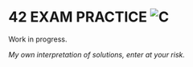 # 42 EXAM PRACTICE ![C](https://img.shields.io/badge/C-00599C?style=for-the-badge&logo=c&logoColor=white)
Work in progress. 

*My own interpretation of solutions, enter at your risk.*
